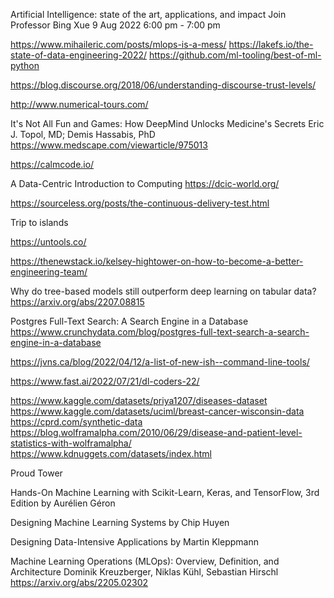 Artificial Intelligence: state of the art, applications, and impact
Join Professor Bing Xue 
9 Aug 2022 6:00 pm - 7:00 pm

https://www.mihaileric.com/posts/mlops-is-a-mess/
https://lakefs.io/the-state-of-data-engineering-2022/
https://github.com/ml-tooling/best-of-ml-python


https://blog.discourse.org/2018/06/understanding-discourse-trust-levels/

http://www.numerical-tours.com/

It's Not All Fun and Games: How DeepMind Unlocks Medicine's Secrets
Eric J. Topol, MD; Demis Hassabis, PhD
https://www.medscape.com/viewarticle/975013

https://calmcode.io/


A Data-Centric Introduction to Computing
https://dcic-world.org/

https://sourceless.org/posts/the-continuous-delivery-test.html


Trip to islands

https://untools.co/

https://thenewstack.io/kelsey-hightower-on-how-to-become-a-better-engineering-team/


Why do tree-based models still outperform deep learning on tabular data?
https://arxiv.org/abs/2207.08815


Postgres Full-Text Search: A Search Engine in a Database
https://www.crunchydata.com/blog/postgres-full-text-search-a-search-engine-in-a-database

https://jvns.ca/blog/2022/04/12/a-list-of-new-ish--command-line-tools/


https://www.fast.ai/2022/07/21/dl-coders-22/

https://www.kaggle.com/datasets/priya1207/diseases-dataset
https://www.kaggle.com/datasets/uciml/breast-cancer-wisconsin-data
https://cprd.com/synthetic-data
https://blog.wolframalpha.com/2010/06/29/disease-and-patient-level-statistics-with-wolframalpha/
https://www.kdnuggets.com/datasets/index.html


Proud Tower


Hands-On Machine Learning with Scikit-Learn, Keras, and TensorFlow, 3rd Edition
by Aurélien Géron

Designing Machine Learning Systems
by Chip Huyen

Designing Data-Intensive Applications
by Martin Kleppmann

Machine Learning Operations (MLOps): Overview, Definition, and Architecture
Dominik Kreuzberger, Niklas Kühl, Sebastian Hirschl
https://arxiv.org/abs/2205.02302
